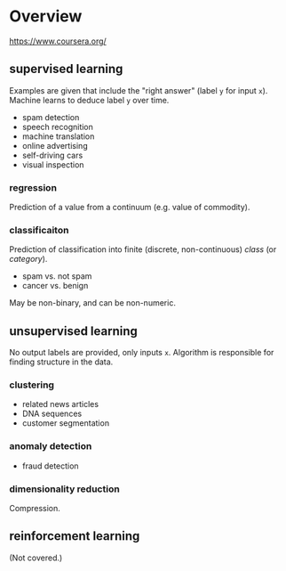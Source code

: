 # Overview

https://www.coursera.org/

## supervised learning
Examples are given that include the "right answer" (label `y` for input `x`). Machine learns to deduce label `y` over time.
- spam detection
- speech recognition
- machine translation
- online advertising
- self-driving cars
- visual inspection

### regression
Prediction of a value from a continuum (e.g. value of commodity).

### classificaiton
Prediction of classification into finite (discrete, non-continuous) _class_ (or _category_).
- spam vs. not spam
- cancer vs. benign

May be non-binary, and can be non-numeric. 

## unsupervised learning
No output labels are provided, only inputs `x`. Algorithm is responsible for finding structure in the data.  

### clustering
- related news articles
- DNA sequences
- customer segmentation

### anomaly detection
- fraud detection

### dimensionality reduction
Compression. 

## reinforcement learning
(Not covered.)
